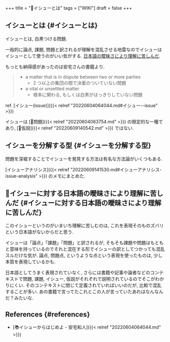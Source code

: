 +++
title = "📝イシューとは"
tags = ["WIKI"]
draft = false
+++

## イシューとは {#イシューとは}

イシューとは, 白黒つける問題.

一般的に論点, 課題, 問題と訳されるが理解を混乱させる地雷なのでイシューはイシューとして使うのがいい気がする. [日本語の曖昧さにより理解に苦しんだ](#イシューに対する日本語の曖昧さにより理解に苦しんだ).

もっとも納得感があったのは安宅さんの書籍より.

> -   a matter that is in dispute between two or more parties
>     -   2 つ以上の集団の間で決着のついていない問題
> -   a vital or unsettled matter
>     -   根本に関わる, もしくは白黒がはっきりしていない問題

ref. [イシュー(issue)]({{< relref "20220604064044.md#イシュー--issue" >}})

イシューは [📝問題]({{< relref "20220604063754.md" >}}) の限定的な一種であり, [📝仮説]({{< relref "20220609140542.md" >}}) ではない.


## イシューを分解する型 {#イシューを分解する型}

問題を深堀することでイシューを発見する方法は有名な方法論がいくつもある.

[イシューアナリシス]({{< relref "20220609141530.md#イシューアナリシス-issue-analysis" >}}) のメモにまとめた.


## 🤔イシューに対する日本語の曖昧さにより理解に苦しんだ {#イシューに対する日本語の曖昧さにより理解に苦しんだ}

このイシューというのがいまいち理解に苦しむのは, これを表現そのものズバリという日本語がないからだと思う.

イシューは「論点」「課題」「問題」と訳されるが, そもそも課題や問題はもともと意味を持っているのでそれと混在する形でイシューの訳としてつかっても混乱スルだけな気が. 論点, 問題点, というような点という表現を使ったものは, 少し本質を表現しているかも.

日本語としてうまく表現されていなく, さらには書籍や記事や論者などのコンテキストで問題, 課題, イシュー, 仮説がそれぞれで説明されているのでそこがわかりにくい. そのコンテキストに閉じて定義されていればいいのだが, 比較で混乱することが多い. あの書籍で言ってたこれとこの人が言っていたあれはなんなんだ？みたいな.


## References {#references}

-   [📚イシューからはじめよ - 安宅和人]({{< relref "20220604064044.md" >}})
